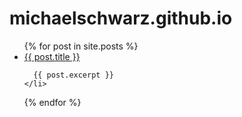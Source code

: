 # michaelschwarz.github.io


<ul>
  {% for post in site.posts %}
    <li>
      <a href="{{ post.url }}">{{ post.title }}</a>

      {{ post.excerpt }}
    </li>

    
  {% endfor %}
</ul>
